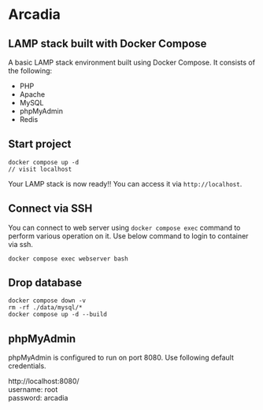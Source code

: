 # Arcadia

## LAMP stack built with Docker Compose

A basic LAMP stack environment built using Docker Compose. It consists of the following:

- PHP
- Apache
- MySQL
- phpMyAdmin
- Redis

## Start project

```shell
docker compose up -d
// visit localhost
```

Your LAMP stack is now ready!! You can access it via `http://localhost`.

## Connect via SSH

You can connect to web server using `docker compose exec` command to perform various operation on it. Use below command to login to container via ssh.

```shell
docker compose exec webserver bash
```

## Drop database

```shell
docker compose down -v
rm -rf ./data/mysql/*
docker compose up -d --build
```

## phpMyAdmin

phpMyAdmin is configured to run on port 8080. Use following default credentials.

http://localhost:8080/  
username: root  
password: arcadia
